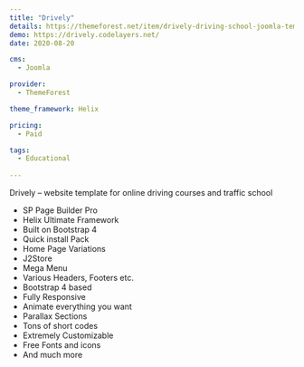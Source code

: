 ```yaml
---
title: "Drively"
details: https://themeforest.net/item/drively-driving-school-joomla-template-drivers/28211157
demo: https://drively.codelayers.net/
date: 2020-08-20

cms: 
  - Joomla

provider: 
  - ThemeForest

theme_framework: Helix

pricing:
  - Paid

tags:
  - Educational
  
---
```


Drively – website template for online driving courses and traffic school

- SP Page Builder Pro
- Helix Ultimate Framework
- Built on Bootstrap 4
- Quick install Pack
- Home Page Variations
- J2Store
- Mega Menu
- Various Headers, Footers etc.
- Bootstrap 4 based
- Fully Responsive
- Animate everything you want
- Parallax Sections
- Tons of short codes
- Extremely Customizable
- Free Fonts and icons
- And much more



